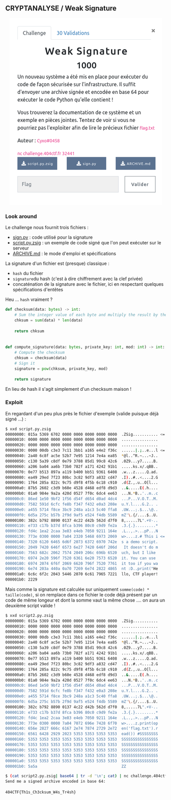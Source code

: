 ## CRYPTANALYSE / Weak Signature

<p align="center">
  <img src="img/consignes.png" />
</p>


### Look around


Le challenge nous fournit trois fichiers :
- [sign.py](sign.py) : code utilisé pour la signature
- [script.py.zsig](script.py.zsig) : un exemple de code signé que l'on peut exécuter sur le serveur
- [ARCHIVE.md](ARCHIVE.md) : le mode d'emploi et spécifications


La signature d'un fichier est (presque) classique :
- `hash` du fichier
- `signature`du hash (c'est à dire chiffrement avec la clef privée)
- concaténation de la signature avec le fichier, ici en respectant quelques spécifications d'entêtes



Heu ... `hash` vraiment ?

```python
def checksum(data: bytes) -> int:
    # Sum the integer value of each byte and multiply the result by the length
    chksum = sum(data) * len(data)

    return chksum


def compute_signature(data: bytes, private_key: int, mod: int) -> int:
    # Compute the checksum
    chksum = checksum(data)
    # Sign it
    signature = pow(chksum, private_key, mod)

    return signature
```

En lieu de hash il s'agit simplement d'un checksum maison !


### Exploit

En regardant d'un peu plus près le fichier d'exemple (valide puisque déjà signé ...) :

```bash
$ xxd script.py.zsig
00000000: 015a 5369 6702 0000 0000 0000 0000 0000  .ZSig........... <= header
00000010: 0000 0000 0000 0000 0000 0000 0000 0000  ................
00000020: 0000 0000 0000 0000 0000 0000 0000 0000  ................
00000030: 0000 00db c3e3 7c11 3bb1 a165 e4e2 f36c  ......|.;..e...l <= signature
00000040: 2a40 6c8f ac5e 52b7 7e95 1214 7e4a ea85  *@l..^R.~...~J..
00000050: c130 5a39 c8df 0e79 3788 85d1 99c8 42c6  .0Z9...y7.....B.
00000060: a206 ba04 aa6b 73b0 782f a171 4242 91b1  .....ks.x/.qBB..
00000070: 0e77 b513 897a a119 b400 bb51 9361 6408  .w...z.....Q.ad.
00000080: ea49 29ed 7f23 80bc 3c82 9df3 a832 cd47  .I)..#..<....2.G
00000090: 1764 285a 822c 9c75 d9f8 4f5b 6c18 c910  .d(Z.,.u..O[l...
000000a0: 87b5 2602 c3d9 b60e 4528 d468 edf8 d9d3  ..&.....E(.h....
000000b0: 01a0 984e 9a2a 420d 0527 7f0c 6dc4 ee63  ...N.*B..'..m..c
000000c0: 86ed 1e50 9bf2 1f56 d54f d654 d0ad 4dc4  ...P...V.O.T..M.
000000d0: 7582 591d 6cfc fe8b f347 f432 e0a3 208e  u.Y.l....G.2.. .
000000e0: a455 5714 f8ce 3bc9 248a a1c3 5c40 ffa8  .UW...;.$...\@..
000000f0: 6d5a 275c b57b 2f9d 9af5 e524 f4db 5589  mZ'\.{/....$..U.
00000100: 382c b792 8890 0137 4c22 d42b 562d d7f0  8,.....7L".+V-..
00000110: e733 c17b b37d 8fca b396 80c0 c9d9 fe2a  .3.{.}.........*
00000120: fd4c 1ea2 2caa 3e83 e4eb 7050 9211 164e  .L..,.>...pP...N
00000130: 773e 0300 0000 7a04 2320 5468 6973 2069  w>....z.# This i <= fin signature / taille / code
00000140: 7320 6120 6465 6d6f 2073 6372 6970 742e  s a demo script.
00000150: 2049 7420 646f 6573 6e27 7420 646f 206d   It doesn't do m
00000160: 7563 682c 2062 7574 2049 206c 696b 6520  uch, but I like
00000170: 6974 2e20 596f 7520 6361 6e20 7573 6520  it. You can use
00000180: 6974 2074 6f6f 2069 6620 796f 7520 7761  it too if you wa
00000190: 6e74 203a 440a 0a70 7269 6e74 2822 4865  nt :D..print("He
000001a0: 6c6c 6f2c 2043 5446 2070 6c61 7965 7221  llo, CTF player!
000001b0: 2229
```
Mais comme la signature est calculée sur uniquement `somme(code) * taille(code)`, si on remplace dans ce fichier le code déjà présent par un code de même longeur et dont la somme vaut la même chose .... on aura un deuxième script valide !

```bash
$ xxd script2.py.zsig   
00000000: 015a 5369 6702 0000 0000 0000 0000 0000  .ZSig...........
00000010: 0000 0000 0000 0000 0000 0000 0000 0000  ................
00000020: 0000 0000 0000 0000 0000 0000 0000 0000  ................
00000030: 0000 00db c3e3 7c11 3bb1 a165 e4e2 f36c  ......|.;..e...l
00000040: 2a40 6c8f ac5e 52b7 7e95 1214 7e4a ea85  *@l..^R.~...~J..
00000050: c130 5a39 c8df 0e79 3788 85d1 99c8 42c6  .0Z9...y7.....B.
00000060: a206 ba04 aa6b 73b0 782f a171 4242 91b1  .....ks.x/.qBB..
00000070: 0e77 b513 897a a119 b400 bb51 9361 6408  .w...z.....Q.ad.
00000080: ea49 29ed 7f23 80bc 3c82 9df3 a832 cd47  .I)..#..<....2.G
00000090: 1764 285a 822c 9c75 d9f8 4f5b 6c18 c910  .d(Z.,.u..O[l...
000000a0: 87b5 2602 c3d9 b60e 4528 d468 edf8 d9d3  ..&.....E(.h....
000000b0: 01a0 984e 9a2a 420d 0527 7f0c 6dc4 ee63  ...N.*B..'..m..c
000000c0: 86ed 1e50 9bf2 1f56 d54f d654 d0ad 4dc4  ...P...V.O.T..M.
000000d0: 7582 591d 6cfc fe8b f347 f432 e0a3 208e  u.Y.l....G.2.. .
000000e0: a455 5714 f8ce 3bc9 248a a1c3 5c40 ffa8  .UW...;.$...\@..
000000f0: 6d5a 275c b57b 2f9d 9af5 e524 f4db 5589  mZ'\.{/....$..U.
00000100: 382c b792 8890 0137 4c22 d42b 562d d7f0  8,.....7L".+V-..
00000110: e733 c17b b37d 8fca b396 80c0 c9d9 fe2a  .3.{.}.........*
00000120: fd4c 1ea2 2caa 3e83 e4eb 7050 9211 164e  .L..,.>...pP...N
00000130: 773e 0300 0000 7a04 7072 696e 7428 6f70  w>....z.print(op
00000140: 656e 2827 666c 6167 2e74 7874 2729 2e72  en('flag.txt').r
00000150: 6561 6428 2929 2023 5353 5353 5353 5353  ead()) #SSSSSSSS
00000160: 5353 5353 5353 5353 5353 5353 5353 5353  SSSSSSSSSSSSSSSS
00000170: 5353 5353 5353 5353 5353 5353 5353 5353  SSSSSSSSSSSSSSSS
00000180: 5353 5353 5353 5353 5353 5353 5353 5353  SSSSSSSSSSSSSSSS
00000190: 5353 5353 5353 5353 5353 5353 5353 5353  SSSSSSSSSSSSSSSS
000001a0: 5353 5353 5353 5353 5353 5353 5353 5353  SSSSSSSSSSSSSSSS
000001b0: 5a5a                                     ZZ
```




```bash
$ (cat script2.py.zsig| base64 | tr -d '\n'; cat) | nc challenge.404ctf.fr 32441
Send me a signed archive encoded in base 64:

404CTF{Th1s_Ch3cksum_W4s_Tr4sh}
```
